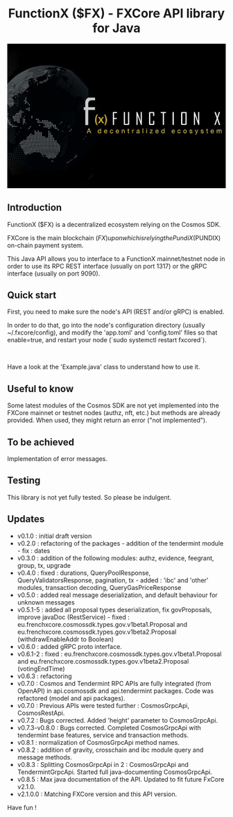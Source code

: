 <!--
parent:
  order: false
-->

<div align="center">
  <h1>FunctionX ($FX) - FXCore API library for Java</h1>
</div>
<p align="center">
  <img src="./resources/logo-functionx-730x482.jpeg" />
</p>

## Introduction

FunctionX ($FX) is a decentralized ecosystem relying on the Cosmos SDK.

FXCore is the main blockchain ($FX) upon which is relying the PundiX ($PUNDIX) on-chain payment system.

This Java API allows you to interface to a FunctionX mainnet/testnet node in order to use its RPC REST interface (usually on port 1317) or the gRPC interface (usually on port 9090).

## Quick start

<p>First, you need to make sure the node's API (REST and/or gRPC) is enabled.</p>
<p>In order to do that, go into the node's configuration directory (usually ~/.fxcore/config), and modify the 'app.toml' and 'config.toml' files so that enable=true, and restart your node (`sudo systemctl restart fxcored`).</p>
<br/>
<p>Have a look at the 'Example.java' class to understand how to use it.</p>

## Useful to know

Some latest modules of the Cosmos SDK are not yet implemented into the FXCore mainnet or testnet nodes (authz, nft, etc.) but methods are already provided.
When used, they might return an error ("not implemented").

## To be achieved

Implementation of error messages.

## Testing

This library is not yet fully tested. So please be indulgent.

## Updates
- v0.1.0 : initial draft version
- v0.2.0 : refactoring of the packages - addition of the tendermint module - fix : dates
- v0.3.0 : addition of the following modules: authz, evidence, feegrant, group, tx, upgrade
- v0.4.0 : fixed : durations, QueryPoolResponse, QueryValidatorsResponse, pagination, tx - added : 'ibc' and 'other' modules, transaction decoding, QueryGasPriceResponse
- v0.5.0 : added real message deserialization, and default behaviour for unknown messages
- v0.5.1-5 : added all proposal types deserialization, fix govProposals, improve javaDoc (RestService) - fixed : eu.frenchxcore.cosmossdk.types.gov.v1beta1.Proposal and eu.frenchxcore.cosmossdk.types.gov.v1beta2.Proposal (withdrawEnableAddr to Boolean)
- v0.6.0 : added gRPC proto interface.
- v0.6.1-2 : fixed : eu.frenchxcore.cosmossdk.types.gov.v1beta1.Proposal and eu.frenchxcore.cosmossdk.types.gov.v1beta2.Proposal (votingEndTime)
- v0.6.3 : refactoring
- v0.7.0 : Cosmos and Tendermint RPC APIs are fully integrated (from OpenAPI) in api.cosmossdk and api.tendermint packages. Code was refactored (model and api packages).
- v0.7.0 : Previous APIs were tested further : CosmosGrpcApi, CosmosRestApi.
- v0.7.2 : Bugs corrected. Added 'height' parameter to CosmosGrpcApi.
- v0.7.3-v0.8.0 : Bugs corrected. Completed CosmosGrpcApi with tendermint base features, service and transaction methods.
- v0.8.1 : normalization of CosmosGrpcApi method names.
- v0.8.2 : addition of gravity, crosschain and ibc module query and message methods.
- v0.8.3 : Splitting CosmosGrpcApi in 2 : CosmosGrpcApi and TendermintGrpcApi. Started full java-documenting CosmosGrpcApi. 
- v0.8.5 : Max java documentation of the API. Updated to fit future FxCore v2.1.0.
- v2.1.0.0 : Matching FXCore version and this API version.

Have fun !

